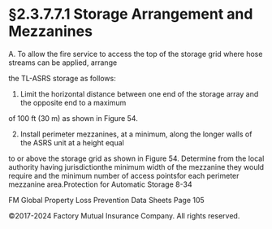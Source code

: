 # §2.3.7.7.1 Storage Arrangement and Mezzanines



A. To allow the fire service to access the top of the storage grid where hose streams can be applied, arrange

the TL-ASRS storage as follows:

1. Limit the horizontal distance between one end of the storage array and the opposite end to a maximum

of 100 ft (30 m) as shown in Figure 54.

2. Install perimeter mezzanines, at a minimum, along the longer walls of the ASRS unit at a height equal

to or above the storage grid as shown in Figure 54. Determine from the local authority having jurisdictionthe minimum width of the mezzanine they would require and the minimum number of access pointsfor each perimeter mezzanine area.Protection for Automatic Storage 8-34

FM Global Property Loss Prevention Data Sheets Page 105

©2017-2024 Factory Mutual Insurance Company. All rights reserved.